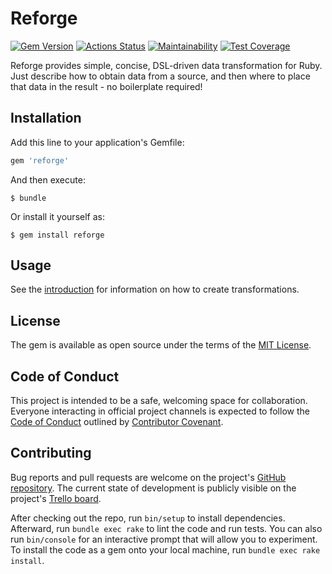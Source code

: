 # Reforge

[![Gem Version](https://badge.fury.io/rb/reforge.svg)](https://badge.fury.io/rb/reforge)
[![Actions Status](https://github.com/eizengan/reforge/workflows/CI/badge.svg)](https://github.com/eizengan/reforge/actions)
[![Maintainability](https://api.codeclimate.com/v1/badges/ca2883109cdb44f8cc9e/maintainability)](https://codeclimate.com/github/eizengan/reforge/maintainability)
[![Test Coverage](https://api.codeclimate.com/v1/badges/ca2883109cdb44f8cc9e/test_coverage)](https://codeclimate.com/github/eizengan/reforge/test_coverage)

Reforge provides simple, concise, DSL-driven data transformation for Ruby. Just describe how to obtain data from a source, and then where to place that data in the result - no boilerplate required!

## Installation

Add this line to your application's Gemfile:

```ruby
gem 'reforge'
```

And then execute:

    $ bundle

Or install it yourself as:

    $ gem install reforge

## Usage

See the [introduction](INTRODUCTION.md) for information on how to create transformations.

## License

The gem is available as open source under the terms of the [MIT License](https://opensource.org/licenses/MIT).


## Code of Conduct

This project is intended to be a safe, welcoming space for collaboration. Everyone interacting in official project channels is expected to follow the [Code of Conduct](https://github.com/eizengan/reforge/blob/main/CODE_OF_CONDUCT.md) outlined by [Contributor Covenant](http://contributor-covenant.org).


## Contributing

Bug reports and pull requests are welcome on the project's [GitHub repository](https://github.com/eizengan/reforge). The current state of development is publicly visible on the project's [Trello board](https://trello.com/b/5hmYBrgt/reforge).

After checking out the repo, run `bin/setup` to install dependencies. Afterward, run `bundle exec rake` to lint the code and run tests. You can also run `bin/console` for an interactive prompt that will allow you to experiment. To install the code as a gem onto your local machine, run `bundle exec rake install`.
